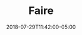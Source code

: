 ---
translationKey: "todo"
title: "Faire"
date: 2018-07-29T11:42:00-05:00
description: "clipboard-list"
---